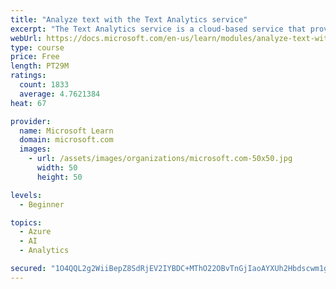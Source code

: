 ```yaml
---
title: "Analyze text with the Text Analytics service"
excerpt: "The Text Analytics service is a cloud-based service that provides advanced natural language processing over raw text for sentiment analysis, key phrase extraction, named entity recognition, and language detection."
webUrl: https://docs.microsoft.com/en-us/learn/modules/analyze-text-with-text-analytics-service/
type: course
price: Free
length: PT29M
ratings:
  count: 1833
  average: 4.7621384
heat: 67

provider:
  name: Microsoft Learn
  domain: microsoft.com
  images:
    - url: /assets/images/organizations/microsoft.com-50x50.jpg
      width: 50
      height: 50

levels:
  - Beginner

topics:
  - Azure
  - AI
  - Analytics

secured: "1O4QQL2g2WiiBepZ8SdRjEV2IYBDC+MThO22OBvTnGjIaoAYXUh2Hbdscwm1gRNYDGpovcjj9fu83WJsj8CgcXWuPraIr9C6MZP8GuU51BtfqQf/WTydlk/HPffInEAWbFaaqDs+1SjohYz9hOGJzzQcYwMzKwYn5yrvGs7BjqDpONKqLPwjTtclOMaY+W/tjR5aru1OJTBWSvOTlbYthK1nxGojD975Imxi7R/ehrYDb8ap8Q5KBWaLiNZRgR/BBLH4l3nTxP9knFDk0jA0Li7eZV0PEGModZ2ocOwh3BvGjtra9wD+d+dT3Nl8Ru48eaykY674NNZa5jVJQIV4nBdsLns9TYU0HKJFp/30ZhHPaXk1mo+ccWjpwzQALkxl4fnJLnv7Iyb8l4/Ihkdst5GVhsvxohxXY++QQbu4X4g=;L+KEfJaKpkSjY+Q3D892Dw=="
---
```


